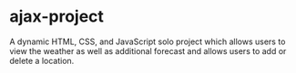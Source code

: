 # ajax-project

A dynamic HTML, CSS, and JavaScript solo project which allows users to view the weather as well as additional forecast and allows users to add or delete a location.

